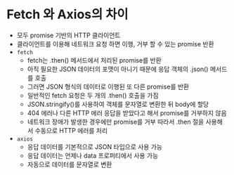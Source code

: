 # Fetch 와 Axios의 차이

- 모두 promise 기반의 HTTP 클라이언트
- 클라이언트를 이용해 네트워크 요청 하면 이행, 거부 할 수 있는 promise 반환
- `fetch`
    - fetch는 .then() 메서드에서 처리된 promise를 반환
    - 아직 필요한 JSON 데이터의 포맷이 아니기 때문에 응답 객체의 .json() 메서드를 호출
    - 그러면 JSON 형식의 데이터로 이행된 또 다른 promise를 반환
    - 일반적인 fetch 요청은 두 개의 .then() 호출을 가짐
    - JSON.stringify()를 사용하여 객체를 문자열로 변환한 뒤 body에 할당
    - 404 에러나 다른 HTTP 에러 응답을 받았다고 해서 promise를 거부하지 않음
    - 네트워크 장애가 발생한 경우에만 promise를 거부 따라서 .then 절을 사용해서 수동으로 HTTP 에러를 처리
- `axios`
    - 응답 데이터를 기본적으로 JSON 타입으로 사용 가능
    - 응답 데이터는 언제나 data 프로퍼티에서 사용 가능
    - 자동으로 데이터를 문자열로 변환